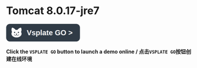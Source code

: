 # Tomcat 8.0.17-jre7

<a href="https://www.vsplate.com/?docker-compose=https://github.com/vsplate/dcenvs/tomcat/8.0.17-jre7"><img alt="VSPLATE GO" src="https://raw.githubusercontent.com/vsplate/images/master/vsgo_btn.png" width="200px"></a>

**Click the `VSPLATE GO` button to launch a demo online / 点击`VSPLATE GO`按钮创建在线环境**